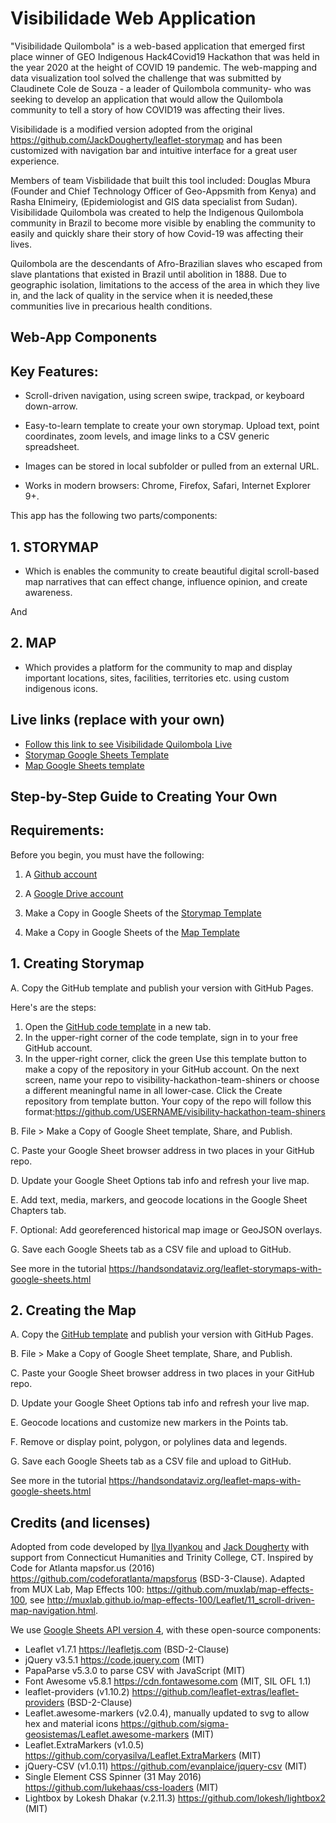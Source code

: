 # Visibilidade Web Application
"Visibilidade Quilombola" is a web-based application that emerged first place winner of GEO Indigenous Hack4Covid19 Hackathon that was held in the year 2020 at the height of COVID 19 pandemic. The web-mapping and data visualization tool solved the challenge that was submitted by Claudinete Cole de Souza - a leader of Quilombola community- who was seeking to develop an application that would allow the Quilombola community to tell a story of how COVID19 was affecting their lives. 

Visibilidade is a modified version adopted from the original https://github.com/JackDougherty/leaflet-storymap and has been customized with navigation bar and intuitive interface for a great user experience.

Members of team Visbilidade that built this tool included: Douglas Mbura  (Founder and Chief Technology Officer of Geo-Appsmith from Kenya)  and Rasha Elnimeiry, (Epidemiologist and GIS data specialist from Sudan). Visibilidade Quilombola was created to help the Indigenous Quilombola community in Brazil to become more visible by enabling the community to easily and quickly share their story of how Covid-19 was affecting their lives.

Quilombola are the descendants of Afro-Brazilian slaves who escaped from slave plantations that existed in Brazil until abolition in 1888. Due to geographic isolation, limitations to the access of the area in which they live in, and the lack of quality in the service when it is needed,these communities live in precarious health conditions.

## Web-App Components
## Key Features:
- Scroll-driven navigation, using screen swipe, trackpad, or keyboard down-arrow.

- Easy-to-learn template to create your own storymap. Upload text, point coordinates, zoom levels, and image links to a CSV generic spreadsheet.

- Images can be stored in local subfolder or pulled from an external URL.

- Works in modern browsers: Chrome, Firefox, Safari, Internet Explorer 9+.

This app has the following two parts/components:
## 1. STORYMAP 
- Which is enables the community to create beautiful digital scroll-based map narratives that can effect change, influence opinion, and create awareness.

And 
## 2.  MAP 
- Which provides a platform for the community to map and display important locations, sites, facilities, territories etc. using custom indigenous icons.


## Live links (replace with your own)
- [Follow this link to see Visibilidade Quilombola Live](https://douglasmbura.github.io/Visibility-Hackathon-WebApp)
- [Storymap Google Sheets Template](https://docs.google.com/spreadsheets/d/11VYnIz8YSabM5ZYOTRxm_RcDkle0GM5hScj22YyLnug/edit#gid=0)
- [Map Google Sheets template](https://docs.google.com/spreadsheets/d/1KQb2OiF1JI-UbHZ-EEXWbzAGYWVWe04ShtPjNJKvPxI/edit#gid=0)

## Step-by-Step Guide to Creating Your Own
## Requirements:
Before you begin, you must have the following: 

1. A [Github account](https://github.com/)

2. A [Google Drive account](https://drive.google.com/)

3. Make a Copy in Google Sheets of the [Storymap Template](https://docs.google.com/spreadsheets/d/11VYnIz8YSabM5ZYOTRxm_RcDkle0GM5hScj22YyLnug/edit#gid=0) 

4. Make a Copy in Google Sheets of the [Map Template](https://docs.google.com/spreadsheets/d/1KQb2OiF1JI-UbHZ-EEXWbzAGYWVWe04ShtPjNJKvPxI/edit#gid=0)

## 1. Creating Storymap

A. Copy the GitHub template and publish your version with GitHub Pages.

Here's are the steps: 

1. Open the [GitHub code template](https://github.com/douglasmbura/Visibility-Hackathon-WebApp) in a new tab.
2. In the upper-right corner of the code template, sign in to your free GitHub account.
3. In the upper-right corner, click the green Use this template button to make a copy of the repository in your GitHub account. On the next screen, name your repo to visibility-hackathon-team-shiners or choose a different meaningful name in all lower-case. Click the Create repository from template button. Your copy of the repo will follow this format:https://github.com/USERNAME/visibility-hackathon-team-shiners

B. File > Make a Copy of Google Sheet template, Share, and Publish.

C. Paste your Google Sheet browser address in two places in your GitHub repo.

D. Update your Google Sheet Options tab info and refresh your live map.

E. Add text, media, markers, and geocode locations in the Google Sheet Chapters tab.

F. Optional: Add georeferenced historical map image or GeoJSON overlays.

G. Save each Google Sheets tab as a CSV file and upload to GitHub.

See more in the tutorial https://handsondataviz.org/leaflet-storymaps-with-google-sheets.html

## 2. Creating the Map

A. Copy the [GitHub template](https://github.com/douglasmbura/Visibility-Hackathon-WebApp) and publish your version with GitHub Pages.

B. File > Make a Copy of Google Sheet template, Share, and Publish.

C. Paste your Google Sheet browser address in two places in your GitHub repo.

D. Update your Google Sheet Options tab info and refresh your live map.

E. Geocode locations and customize new markers in the Points tab.

F. Remove or display point, polygon, or polylines data and legends.

G. Save each Google Sheets tab as a CSV file and upload to GitHub.

See more in the tutorial https://handsondataviz.org/leaflet-maps-with-google-sheets.html

## Credits (and licenses)
Adopted from code developed by [Ilya Ilyankou](https://github.com/ilyankou) and [Jack Dougherty](https://github.com/jackdougherty) with support from Connecticut Humanities and Trinity College, CT. Inspired by Code for Atlanta mapsfor.us (2016) https://github.com/codeforatlanta/mapsforus (BSD-3-Clause). Adapted from MUX Lab, Map Effects 100: https://github.com/muxlab/map-effects-100, see http://muxlab.github.io/map-effects-100/Leaflet/11_scroll-driven-map-navigation.html.

We use [Google Sheets API version 4](https://developers.google.com/sheets/api), with these open-source components:

- Leaflet v1.7.1 https://leafletjs.com (BSD-2-Clause)
- jQuery v3.5.1 https://code.jquery.com (MIT)
- PapaParse v5.3.0 to parse CSV with JavaScript (MIT)
- Font Awesome v5.8.1 https://cdn.fontawesome.com (MIT, SIL OFL 1.1)
- leaflet-providers (v1.10.2) https://github.com/leaflet-extras/leaflet-providers (BSD-2-Clause)
- Leaflet.awesome-markers (v2.0.4), manually updated to svg to allow hex and material icons https://github.com/sigma-geosistemas/Leaflet.awesome-markers (MIT)
- Leaflet.ExtraMarkers (v1.0.5) https://github.com/coryasilva/Leaflet.ExtraMarkers (MIT)
- jQuery-CSV (v1.0.11) https://github.com/evanplaice/jquery-csv (MIT)
- Single Element CSS Spinner (31 May 2016) https://github.com/lukehaas/css-loaders (MIT)
- Lightbox by Lokesh Dhakar (v.2.11.3) https://github.com/lokesh/lightbox2 (MIT)
